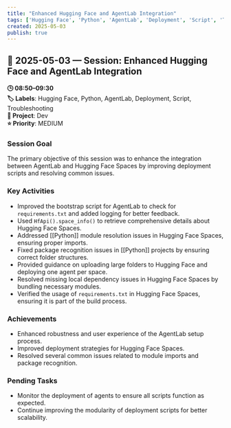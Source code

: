 ```yaml
---
title: "Enhanced Hugging Face and AgentLab Integration"
tags: ['Hugging Face', 'Python', 'AgentLab', 'Deployment', 'Script', 'Troubleshooting']
created: 2025-05-03
publish: true
---
```


## 📅 2025-05-03 — Session: Enhanced Hugging Face and AgentLab Integration

**🕒 08:50–09:30**  
**🏷️ Labels**: Hugging Face, Python, AgentLab, Deployment, Script, Troubleshooting  
**📂 Project**: Dev  
**⭐ Priority**: MEDIUM  


### Session Goal
The primary objective of this session was to enhance the integration between AgentLab and Hugging Face Spaces by improving deployment scripts and resolving common issues.

### Key Activities
- Improved the bootstrap script for AgentLab to check for `requirements.txt` and added logging for better feedback.
- Used `HfApi().space_info()` to retrieve comprehensive details about Hugging Face Spaces.
- Addressed [[Python]] module resolution issues in Hugging Face Spaces, ensuring proper imports.
- Fixed package recognition issues in [[Python]] projects by ensuring correct folder structures.
- Provided guidance on uploading large folders to Hugging Face and deploying one agent per space.
- Resolved missing local dependency issues in Hugging Face Spaces by bundling necessary modules.
- Verified the usage of `requirements.txt` in Hugging Face Spaces, ensuring it is part of the build process.

### Achievements
- Enhanced robustness and user experience of the AgentLab setup process.
- Improved deployment strategies for Hugging Face Spaces.
- Resolved several common issues related to module imports and package recognition.

### Pending Tasks
- Monitor the deployment of agents to ensure all scripts function as expected.
- Continue improving the modularity of deployment scripts for better scalability.
